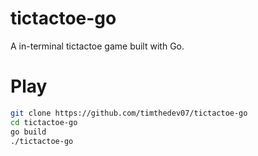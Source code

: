 # tictactoe-go

A in-terminal tictactoe game built with Go.

# Play

```bash
git clone https://github.com/timthedev07/tictactoe-go
cd tictactoe-go
go build
./tictactoe-go
```
